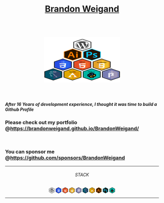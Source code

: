 <!--
**BrandonWeigand/BrandonWeigand** (this file) appears on your GitHub profile.
-->
<!-- original img size width="62" height="70" --> 
<h1 width="500" align='center'><b><a id='portfolio' href="https://brandonweigand.github.io/BrandonWeigand/" target="_blank">Brandon Weigand</a></b></h1>
<br>
<h1 align='center'><img src="./img/web_stack.svg" alt="webstack icons" width="250" height="150"></h1>
<br>
<h5>After 16 Years of development experience, I thought it was time to build a Github Profile</h5>
<h3>Please check out my portfolio @<a href="https://brandonweigand.github.io/BrandonWeigand/">https://brandonweigand.github.io/BrandonWeigand/</a></h3>
<br>
<h3>You can sponsor me @<a href="https://github.com/sponsors/BrandonWeigand">https://github.com/sponsors/BrandonWeigand</a></h3>
<hr>
<h6 id='stack' align='center'>STACK</h6>
<p align='center'>
    <a href=''><img src="./img/hex_wordpress.svg" alt="webstack icon wordpress" align="center" width="18" height="20"></a>
    <a href=''><img src="./img/hex_css3.svg" alt="webstack icon css3" align="center" width="18" height="20"></a>
    <a href=''><img src="./img/hex_html5.svg" alt="webstack icon html5" align="center" width="18" height="20"></a>
    <a href=''><img src="./img/hex_js.svg" alt="webstack icon js" align="center" width="18" height="20"></a>
    <a href=''><img src="./img/hex_php.svg" alt="webstack icon php" align="center" width="18" height="20"></a>
    <a href=''><img src="./img/hex_mysql.svg" alt="webstack icon mysql" align="center" width="18" height="20"><a>
    <a href=''><img src="./img/hex_apache.svg" alt="webstack icon apache" align="center" width="18" height="20"></a>
    <a href=''><img src="./img/hex_illustrator.svg" alt="webstack icon illustrator" align="center" width="18" height="20"></a>
    <a href=''><img src="./img/hex_photoshop.svg" alt="webstack icon photoshop" align="center" width="18" height="20"></a>
    <a href=''><img src="./img/hex_python.svg" alt="webstack icon python" align="center" width="18" height="20"></a>
</p>
<hr>
